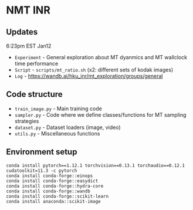 # NMT INR

## Updates
6:23pm EST Jan12 
- `Experiment` - General exploration about MT dyanmics and MT wallclock time performance
- `Script` - `scripts/mt_ratio.sh` (x2: different sets of kodak images)
- `Log` - https://wandb.ai/hku_inr/mt_exploration/groups/general

## Code structure
- `train_image.py` - Main training code
- `sampler.py` - Code where we define classes/functions for MT sampling strategies
- `dataset.py` - Dataset loaders (image, video)
- `utils.py` - Miscellaneous functions

## Environment setup
```
conda install pytorch==1.12.1 torchvision==0.13.1 torchaudio==0.12.1 cudatoolkit=11.3 -c pytorch
conda install conda-forge::einops
conda install conda-forge::easydict
conda install conda-forge::hydra-core
conda install conda-forge::wandb
conda install conda-forge::scikit-learn
conda install anaconda::scikit-image
```
